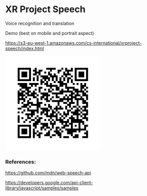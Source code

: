 
# XR Project Speech

Voice recognition and translation

Demo (best on mobile and portrait aspect)

https://s3-eu-west-1.amazonaws.com/cs-international/xrproject-speech/index.html

![Scan to view](frame.png)


### References:

https://github.com/mdn/web-speech-api

https://developers.google.com/api-client-library/javascript/samples/samples
